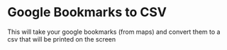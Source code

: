# Google Bookmarks to CSV

This will take your google bookmarks (from maps) and convert them to a csv that will be printed on the screen